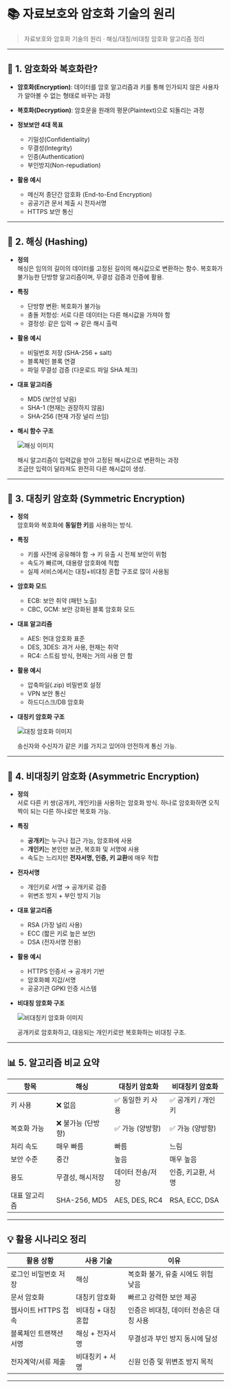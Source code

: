 # 📚 자료보호와 암호화 기술의 원리

> 자료보호와 암호화 기술의 원리
> · 해싱/대칭/비대칭 암호화 알고리즘 정리

---

## 🔐 1. 암호화와 복호화란?

- **암호화(Encryption)**: 데이터를 암호 알고리즘과 키를 통해 인가되지 않은 사용자가 알아볼 수 없는 형태로 바꾸는 과정
- **복호화(Decryption)**: 암호문을 원래의 평문(Plaintext)으로 되돌리는 과정

- **정보보안 4대 목표**

  - 기밀성(Confidentiality)
  - 무결성(Integrity)
  - 인증(Authentication)
  - 부인방지(Non-repudiation)

- **활용 예시**
  - 메신저 종단간 암호화 (End-to-End Encryption)
  - 공공기관 문서 제출 시 전자서명
  - HTTPS 보안 통신

---

## 🧩 2. 해싱 (Hashing)

- **정의**  
  해싱은 임의의 길이의 데이터를 고정된 길이의 해시값으로 변환하는 함수.
  복호화가 불가능한 단방향 알고리즘이며, 무결성 검증과 인증에 활용.

- **특징**

  - 단방향 변환: 복호화가 불가능
  - 충돌 저항성: 서로 다른 데이터는 다른 해시값을 가져야 함
  - 결정성: 같은 입력 → 같은 해시 출력

- **활용 예시**

  - 비밀번호 저장 (SHA-256 + salt)
  - 블록체인 블록 연결
  - 파일 무결성 검증 (다운로드 파일 SHA 체크)

- **대표 알고리즘**

  - MD5 (보안성 낮음)
  - SHA-1 (현재는 권장하지 않음)
  - SHA-256 (현재 가장 널리 쓰임)

- **해시 함수 구조**

  ![해싱 이미지](./img/hash_example.png)

  해시 알고리즘이 입력값을 받아 고정된 해시값으로 변환하는 과정  
  조금만 입력이 달라져도 완전히 다른 해시값이 생성.

---

## 🔁 3. 대칭키 암호화 (Symmetric Encryption)

- **정의**  
  암호화와 복호화에 **동일한 키**를 사용하는 방식.

- **특징**

  - 키를 사전에 공유해야 함 → 키 유출 시 전체 보안이 위험
  - 속도가 빠르며, 대용량 암호화에 적합
  - 실제 서비스에서는 대칭+비대칭 혼합 구조로 많이 사용됨

- **암호화 모드**

  - ECB: 보안 취약 (패턴 노출)
  - CBC, GCM: 보안 강화된 블록 암호화 모드

- **대표 알고리즘**

  - AES: 현대 암호화 표준
  - DES, 3DES: 과거 사용, 현재는 취약
  - RC4: 스트림 방식, 현재는 거의 사용 안 함

- **활용 예시**

  - 압축파일(.zip) 비밀번호 설정
  - VPN 보안 통신
  - 하드디스크/DB 암호화

- **대칭키 암호화 구조**

  ![대칭 암호화 이미지](./img/symmetric_example.png)

  송신자와 수신자가 같은 키를 가지고 있어야 안전하게 통신 가능.

---

## 🔑 4. 비대칭키 암호화 (Asymmetric Encryption)

- **정의**  
  서로 다른 키 쌍(공개키, 개인키)을 사용하는 암호화 방식.
  하나로 암호화하면 오직 짝이 되는 다른 하나로만 복호화 가능.

- **특징**

  - **공개키**는 누구나 접근 가능, 암호화에 사용
  - **개인키**는 본인만 보관, 복호화 및 서명에 사용
  - 속도는 느리지만 **전자서명, 인증, 키 교환**에 매우 적합

- **전자서명**

  - 개인키로 서명 → 공개키로 검증
  - 위변조 방지 + 부인 방지 기능

- **대표 알고리즘**

  - RSA (가장 널리 사용)
  - ECC (짧은 키로 높은 보안)
  - DSA (전자서명 전용)

- **활용 예시**

  - HTTPS 인증서 → 공개키 기반
  - 암호화폐 지갑/서명
  - 공공기관 GPKI 인증 시스템

- **비대칭 암호화 구조**

  ![비대칭키 암호화 이미지](./img/asymmetric_example.png)

  공개키로 암호화하고, 대응되는 개인키로만 복호화하는 비대칭 구조.

---

## 📊 5. 알고리즘 비교 요약

| 항목          | 해싱               | 대칭키 암호화     | 비대칭키 암호화    |
| ------------- | ------------------ | ----------------- | ------------------ |
| 키 사용       | ❌ 없음            | ✅ 동일한 키 사용 | ✅ 공개키 / 개인키 |
| 복호화 가능   | ❌ 불가능 (단방향) | ✅ 가능 (양방향)  | ✅ 가능 (양방향)   |
| 처리 속도     | 매우 빠름          | 빠름              | 느림               |
| 보안 수준     | 중간               | 높음              | 매우 높음          |
| 용도          | 무결성, 해시저장   | 데이터 전송/저장  | 인증, 키교환, 서명 |
| 대표 알고리즘 | SHA-256, MD5       | AES, DES, RC4     | RSA, ECC, DSA      |

---

## 💡 활용 시나리오 정리

| 활용 상황              | 사용 기술          | 이유                                   |
| ---------------------- | ------------------ | -------------------------------------- |
| 로그인 비밀번호 저장   | 해싱               | 복호화 불가, 유출 시에도 위험 낮음     |
| 문서 암호화            | 대칭키 암호화      | 빠르고 강력한 보안 제공                |
| 웹사이트 HTTPS 접속    | 비대칭 + 대칭 혼합 | 인증은 비대칭, 데이터 전송은 대칭 사용 |
| 블록체인 트랜잭션 서명 | 해싱 + 전자서명    | 무결성과 부인 방지 동시에 달성         |
| 전자계약/서류 제출     | 비대칭키 + 서명    | 신원 인증 및 위변조 방지 목적          |

---
